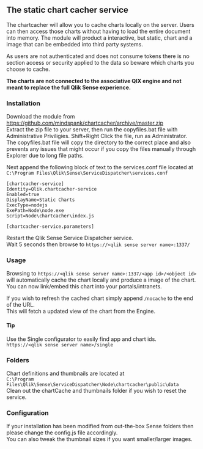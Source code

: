 ## The static chart cacher service
The chartcacher will allow you to cache charts locally on the server. Users can then access those charts without having to load the entire document into memory. The module will product a interactive, but static, chart and a image that can be embedded into third party systems.
  
As users are not authenticated and does not consume tokens there is no section access or security applied to the data so beware which charts you choose to cache.


**The charts are not connected to the associative QIX engine and not meant to replace the full Qlik Sense experience.**

### Installation
Download the module from https://github.com/mindspank/chartcacher/archive/master.zip  
Extract the zip file to your server, then run the copyfiles.bat file with Administrative Priviligies. Shift+Right Click the file, run as Administrator.  
The copyfiles.bat file will copy the directory to the correct place and also prevents any issues that might occur if you copy the files manually through Explorer due to long file paths.  

Next append the following block of text to the services.conf file located at  
`C:\Program Files\Qlik\Sense\ServiceDispatcher\services.conf`

```  
[chartcacher-service]
Identity=Qlik.chartcacher-service
Enabled=true
DisplayName=Static Charts
ExecType=nodejs
ExePath=Node\node.exe
Script=Node\chartcacher\index.js
    
[chartcacher-service.parameters]
```

Restart the Qlik Sense Service Dispatcher service.  
Wait 5 seconds then browse to `https://<qlik sense server name>:1337/` 

### Usage
Browsing to `https://<qlik sense server name>:1337/<app id>/<object id>` 
will automatically cache the chart locally and produce a image of the chart.
You can now link/embed this chart into your portals/intranets.
  
If you wish to refresh the cached chart simply append `/nocache` to the end of the URL.  
This will fetch a updated view of the chart from the Engine.

#### Tip
Use the Single configurator to easily find app and chart ids.  
`https://<qlik sense server name>/single`

### Folders
Chart definitions and thumbnails are located at  
`C:\Program Files\Qlik\Sense\ServiceDispatcher\Node\chartcacher\public\data`  
Clean out the chartCache and thumbnails folder if you wish to reset the service.

### Configuration
If your installation has been modified from out-the-box Sense folders then please change the config.js file accordingly.  
You can also tweak the thumbnail sizes if you want smaller/larger images.
